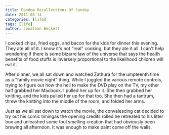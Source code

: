 ```yaml
---
title: Random Recollections Of Sunday
date: 2011-08-14
categories: [life]
tags: [life]
author: Jonathan Beckett
---
```


I cooked chips, fried eggs, and bacon for the kids for dinner this evening. They ate all of it. I know it's not "real" cooking, but they ate it all. I can't help wondering if there is some bizarre law of the universe that says the health benefits of food stuffs is inversely proportional to the likelihood children will eat it.

After dinner, we all sat down and watched Zathura for the umpteenth time as a "family movie night" thing. While I juggled the various remote controls, trying to figure out how the hell to make the DVD play on the TV, my other half grabbed her Macbook. I pulled her up for it. She then grabbed her knitting, and the kids pulled her up for that too. She then had a tantrum, threw the knitting into the middle of the room, and folded her arms.

Just as we all sat down to watch the movie, the convalescing cat decided to try out his comic timingas the opening credits rolled he retreated to his litter box and unleashed some foul smelling creation that had obviously been brewing all afternoon. It was enough to make paint come off the walls.